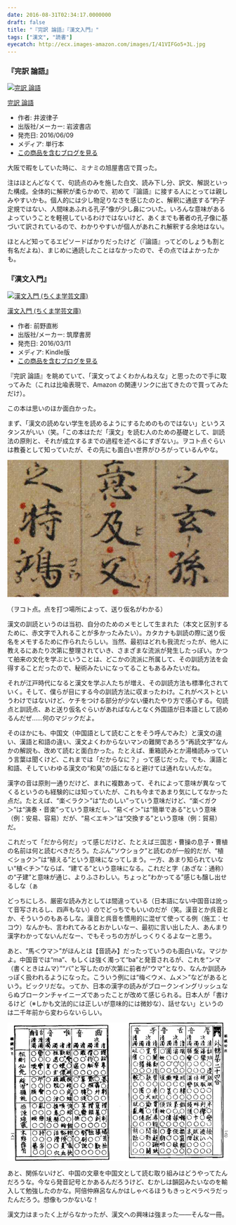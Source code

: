 ```yaml
---
date: 2016-08-31T02:34:17.0000000
draft: false
title: "『完訳 論語』『漢文入門』"
tags: ["漢文", "読書"]
eyecatch: http://ecx.images-amazon.com/images/I/41VIFGo5+3L.jpg
---
```


<div class="section">
<h3>『完訳 論語』</h3>
<p><div class="hatena-asin-detail"><a href="http://www.amazon.co.jp/exec/obidos/ASIN/400061116X/bestylesnet-22/"><img src="http://ecx.images-amazon.com/images/I/41VIFGo5%2B3L._SL160_.jpg" class="hatena-asin-detail-image" alt="完訳 論語" title="完訳 論語"></a><div class="hatena-asin-detail-info"><p class="hatena-asin-detail-title"><a href="http://www.amazon.co.jp/exec/obidos/ASIN/400061116X/bestylesnet-22/">完訳 論語</a></p><ul><li><span class="hatena-asin-detail-label">作者:</span> 井波律子</li><li><span class="hatena-asin-detail-label">出版社/メーカー:</span> 岩波書店</li><li><span class="hatena-asin-detail-label">発売日:</span> 2016/06/09</li><li><span class="hatena-asin-detail-label">メディア:</span> 単行本</li><li><a href="http://d.hatena.ne.jp/asin/400061116X/bestylesnet-22" target="_blank">この商品を含むブログを見る</a></li></ul></div><div class="hatena-asin-detail-foot"></div></div></p><p>大阪で暇をしていた時に、ミナミの旭屋書店で買った。</p><p>注はほとんどなくて、句読点のみを施した白文、読み下し分、訳文、解説といった構成。全体的に解釈が柔らかめで、初めて『論語』に接する人にとっては親しみやすいかも。個人的には少し物足りなさを感じたのと、解釈に通底する“杓子定規ではない、人間味あふれる孔子”像が少し鼻についた。いろんな意味があるよっていうことを軽視しているわけではないけど、あくまでも著者の孔子像に基づいて訳されているので、わかりやすいが個人があれこれ解釈する余地はない。</p><p>ほとんど知ってるエピソードばかりだったけど（『論語』ってどのしょうも割と有名だよね）、まじめに通読したことはなかったので、その点ではよかったかも。</p>

</div>
<div class="section">
<h3>『漢文入門』</h3>
<p><div class="hatena-asin-detail"><a href="http://www.amazon.co.jp/exec/obidos/ASIN/B01CK26VTE/bestylesnet-22/"><img src="http://ecx.images-amazon.com/images/I/51cmynoJMUL._SL160_.jpg" class="hatena-asin-detail-image" alt="漢文入門 (ちくま学芸文庫)" title="漢文入門 (ちくま学芸文庫)"></a><div class="hatena-asin-detail-info"><p class="hatena-asin-detail-title"><a href="http://www.amazon.co.jp/exec/obidos/ASIN/B01CK26VTE/bestylesnet-22/">漢文入門 (ちくま学芸文庫)</a></p><ul><li><span class="hatena-asin-detail-label">作者:</span> 前野直彬</li><li><span class="hatena-asin-detail-label">出版社/メーカー:</span> 筑摩書房</li><li><span class="hatena-asin-detail-label">発売日:</span> 2016/03/11</li><li><span class="hatena-asin-detail-label">メディア:</span> Kindle版</li><li><a href="http://d.hatena.ne.jp/asin/B01CK26VTE/bestylesnet-22" target="_blank">この商品を含むブログを見る</a></li></ul></div><div class="hatena-asin-detail-foot"></div></div></p><p>『完訳 論語』を眺めていて、「漢文ってよくわかんねえな」と思ったので手に取ってみた（これは比喩表現で、Amazon の関連リンクに出てきたので買ってみただけ）。</p><p>この本は思いのほか面白かった。</p><p>まず、「漢文の読めない学生を読めるようにするためのものではない」というスタンスがいい（笑。「この本はただ「漢文」を読む人のための基礎として、訓読法の原則と、それが成立するまでの過程を述べるにすぎない」。ヲコト点ぐらいは教養として知っていたが、その先にも面白い世界がひろがっているんやな。</p><p><span itemscope itemtype="http://schema.org/Photograph"><img src="20160831021725.png" alt="f:id:daruyanagi:20160831021725p:plain" title="f:id:daruyanagi:20160831021725p:plain" class="hatena-fotolife" itemprop="image"></span></p><p>（ヲコト点。点を打つ場所によって、送り仮名がわかる）</p><p>漢文の訓読というのは当初、自分のためのメモとして生まれた（本文と区別するために、赤文字で入れることが多かったみたい）。カタカナも訓読の際に送り仮名をメモするために作られたらしい。当然、最初はどれも我流だったが、他人に教えるにあたり次第に整理されていき、さまざまな流派が発生したっぽい。かつて舶来の文化を学ぶということは、どこかの流派に所属して、その訓読方法を会得することだったので、秘術みたいになってることもあるみたいだね。</p><p>それが江戸時代になると漢文を学ぶ人たちが増え、その訓読方法も標準化されていく。そして、僕らが目にする今の訓読方法に収まったわけ。これがベストというわけではないけど、ケチをつける部分が少ない優れたやり方で感心する。句読点と訓読点、あと送り仮名ぐらいがあればなんとなく外国語が日本語として読めるんだぜ……何のマジックだよ。</p><p>そのほかにも、中国文（中国語として読むことをそう呼んでみた）と漢文の違い、漢語と和語の違い、漢文よくわからないマンの難関であろう“再読文字”なんかの解説も、改めて読むと面白かった。たとえば、重箱読みとか湯桶読みっていう言葉は聞くけど、これまでは「だからなに？」って感じだった。でも、漢語と和語、そしていわゆる漢文の“和臭”の話になると避けては通れないんだな。</p><p>漢字の音は原則一通りだけど、まれに複数あって、それによって意味が異なってくるというのも経験的には知っていたが、これも今まであまり気にしてなかった点だ。たとえば、“楽＜ラク＞”は“たのしい”っていう意味だけど、“楽＜ガク＞”は“演奏・音楽”っていう意味だし、“易＜イ＞”は“簡単である”という意味（例：安易、容易）だが、“易＜エキ＞”は“交換する”という意味（例：貿易）だ。</p><p>これだって「だから何だ」って感じだけど、たとえば三国志・曹操の息子・曹植の名前は何と読むべきだろう。たぶん“ソウショク”と読むのが一般的だが、“植＜ショク＞”は“植える”という意味になってしまう。一方、あまり知られていない“植＜チ＞”ならば、“建てる”という意味になる。これだと字（あざな：通称）の“子建”と意味が通じ、よりふさわしい。ちょっと“わかってる”感じも醸し出せるしな（ぁ</p><p>どっちにしろ、厳密な読み方としては間違っている（日本語にない中国音は訛って音写されるし、四声もない）のでどっちでもいいのだが（笑。漢音とか呉音とか、そういうのもあるしな。漢音と呉音を慣用的に混ぜて使ってる例（施工：セコウ）なんかも、言われてみるとおかしいなー、最初に言い出した人、あんまり漢字わかってないんだなー、でもそっちの方がしっくりくるよなーと思う。</p><p>あと、“馬＜ウマ＞”がほんとは【音読み】だったっていうのも面白いな。マジかよ。中国音では“ma”、もしくは強く濁って“ba”と発音されるが、これを“ンマ（書くときはムマ）”“バ”と写したのが次第に前者が“ウマ”となり、なんか訓読みっぽく扱われるようになった。こういう例には“梅＜ウメ、ムメ＞”などがあるという。ビックリだな。ってか、日本の漢字の読みがブロークンイングリッシュならぬブロークンチャイニーズであったことが改めて感じられる。日本人が「書けるけど（※しかも文法的には正しいが意味的には微妙な）、話せない」というのは二千年前から変わらないらしい。</p><p><span itemscope itemtype="http://schema.org/Photograph"><img src="20160831022422.png" alt="f:id:daruyanagi:20160831022422p:plain" title="f:id:daruyanagi:20160831022422p:plain" class="hatena-fotolife" itemprop="image"></span></p><p>あと、関係ないけど、中国の文章を中国文として読む取り組みはどうやってたんだろうな。今なら発音記号とかあるんだろうけど、むかしは韻図みたいなのを輸入して勉強したのかな。阿倍仲麻呂なんかはしゃべるほうもきっとペラペラだったんだろう。想像もつかないな！</p><p>漢文力はまったく上がらなかったが、漢文への興味は強まった――そんな一冊。</p>

</div>